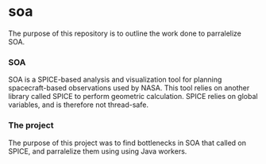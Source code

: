 # soa
The purpose of this repository is to outline the work done to parralelize SOA. 

### SOA
SOA is a SPICE-based analysis and visualization tool for planning spacecraft-based observations used by NASA. This tool relies on another library called SPICE to perform geometric calculation. SPICE relies on global variables, and is therefore not thread-safe. 


### The project
The purpose of this project was to find bottlenecks in SOA that called on SPICE, and parralelize them using using Java workers. 
